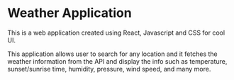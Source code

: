 # Weather Application

This is a web application created using React, Javascript and CSS for cool UI. 

This application allows user to search for any location and it fetches the weather information from the API and display the info such as temperature, sunset/sunrise time, humidity, pressure, wind speed, and many more.


